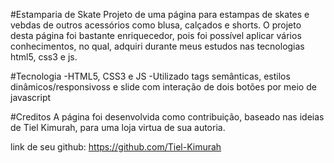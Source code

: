 #Estamparia de Skate
Projeto de uma página para estampas de skates e vebdas de outros acessórios como blusa, calçados e shorts. O projeto desta página foi bastante enriquecedor, pois foi possível aplicar
vários conhecimentos, no qual, adquiri durante meus estudos nas tecnologias html5, css3 e js.

#Tecnologia 
-HTML5, CSS3 e JS
-Utilizado tags semânticas, estilos dinâmicos/responsivoss e slide com interação de dois botões por meio de javascript

#Creditos
A página foi desenvolvida como contribuição, baseado nas ideias de Tiel Kimurah, para uma loja virtua de sua autoria. 

link de seu github: https://github.com/Tiel-Kimurah 
